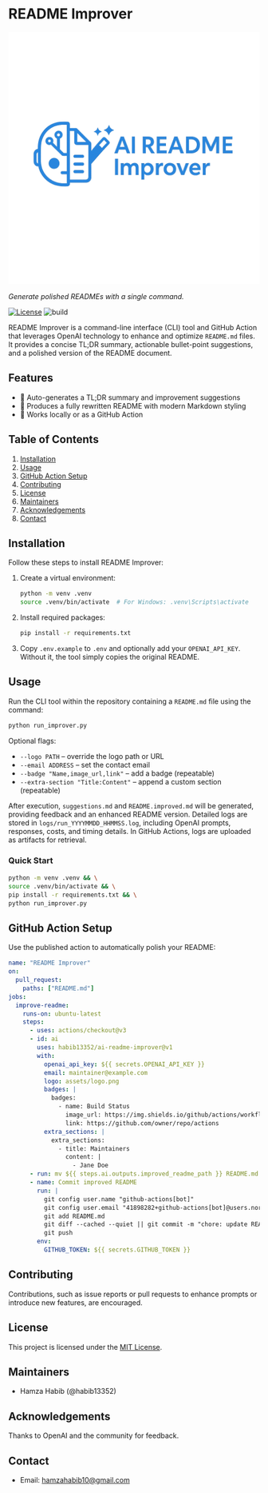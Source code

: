 # README Improver

![Logo](assets/logo.png)

*Generate polished READMEs with a single command.*

[![License](https://img.shields.io/badge/license-MIT-blue.svg)](LICENSE) ![build](https://img.shields.io/badge/build-passing-brightgreen)

README Improver is a command-line interface (CLI) tool and GitHub Action that leverages OpenAI technology to enhance and optimize `README.md` files. It provides a concise TL;DR summary, actionable bullet-point suggestions, and a polished version of the README document.

## Features

- 📄 Auto-generates a TL;DR summary and improvement suggestions
- 📝 Produces a fully rewritten README with modern Markdown styling
- 🧩 Works locally or as a GitHub Action

## Table of Contents

1. [Installation](#installation)
2. [Usage](#usage)
3. [GitHub Action Setup](#github-action-setup)
4. [Contributing](#contributing)
5. [License](#license)
6. [Maintainers](#maintainers)
7. [Acknowledgements](#acknowledgements)
8. [Contact](#contact)

## Installation

Follow these steps to install README Improver:

1. Create a virtual environment:
    ```bash
    python -m venv .venv
    source .venv/bin/activate  # For Windows: .venv\Scripts\activate
    ```

2. Install required packages:
    ```bash
    pip install -r requirements.txt
    ```

3. Copy `.env.example` to `.env` and optionally add your `OPENAI_API_KEY`.
   Without it, the tool simply copies the original README.

## Usage

Run the CLI tool within the repository containing a `README.md` file using the command:
```bash
python run_improver.py
```

Optional flags:

- `--logo PATH` – override the logo path or URL
- `--email ADDRESS` – set the contact email
- `--badge "Name,image_url,link"` – add a badge (repeatable)
- `--extra-section "Title:Content"` – append a custom section (repeatable)

After execution, `suggestions.md` and `README.improved.md` will be generated, providing feedback and an enhanced README version. Detailed logs are stored in `logs/run_YYYYMMDD_HHMMSS.log`, including OpenAI prompts, responses, costs, and timing details. In GitHub Actions, logs are uploaded as artifacts for retrieval.

### Quick Start

```bash
python -m venv .venv && \
source .venv/bin/activate && \
pip install -r requirements.txt && \
python run_improver.py
```

## GitHub Action Setup

Use the published action to automatically polish your README:

```yaml
name: "README Improver"
on:
  pull_request:
    paths: ["README.md"]
jobs:
  improve-readme:
    runs-on: ubuntu-latest
    steps:
      - uses: actions/checkout@v3
      - id: ai
        uses: habib13352/ai-readme-improver@v1
        with:
          openai_api_key: ${{ secrets.OPENAI_API_KEY }}
          email: maintainer@example.com
          logo: assets/logo.png
          badges: |
            badges:
              - name: Build Status
                image_url: https://img.shields.io/github/actions/workflow/status/owner/repo/ci.yml
                link: https://github.com/owner/repo/actions
          extra_sections: |
            extra_sections:
              - title: Maintainers
                content: |
                  - Jane Doe
      - run: mv ${{ steps.ai.outputs.improved_readme_path }} README.md
      - name: Commit improved README
        run: |
          git config user.name "github-actions[bot]"
          git config user.email "41898282+github-actions[bot]@users.noreply.github.com"
          git add README.md
          git diff --cached --quiet || git commit -m "chore: update README"
          git push
        env:
          GITHUB_TOKEN: ${{ secrets.GITHUB_TOKEN }}
```

## Contributing

Contributions, such as issue reports or pull requests to enhance prompts or introduce new features, are encouraged.

## License

This project is licensed under the [MIT License](LICENSE).

## Maintainers

- Hamza Habib (@habib13352)

## Acknowledgements

Thanks to OpenAI and the community for feedback.

## Contact

- Email: hamzahabib10@gmail.com
